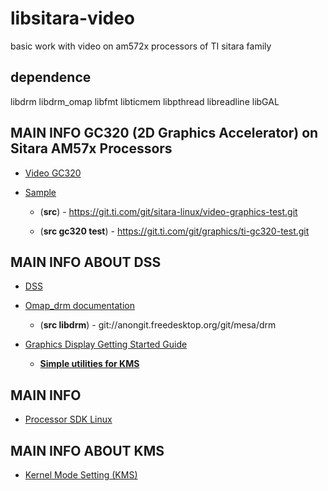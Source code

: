 # libsitara-video
basic work with video on am572x processors of TI sitara family

## dependence
libdrm libdrm_omap libfmt libticmem libpthread libreadline libGAL

## MAIN INFO GC320 (2D Graphics Accelerator) on Sitara AM57x Processors
- [Video GC320](https://training.ti.com/introduction-gc320-2d-graphics-accelerator-sitara-am57x-processors?context=519066-1138862-1138051)

- [Sample](http://software-dl.ti.com/processor-sdk-linux/esd/docs/latest/linux/Examples_and_Demos/Application_Demos/Video_Graphics_Test.html)

	+ (**src**) - https://git.ti.com/git/sitara-linux/video-graphics-test.git

	+ (**src gc320 test**) - https://git.ti.com/git/graphics/ti-gc320-test.git

## MAIN INFO ABOUT DSS
- [DSS](http://software-dl.ti.com/processor-sdk-linux/esd/docs/latest/linux/Foundational_Components/Kernel/Kernel_Drivers/Display/DSS.html?highlight=dss)

- [Omap_drm documentation](https://e2e.ti.com/support/processors/f/791/t/706339)

	+ (**src libdrm**) - git://anongit.freedesktop.org/git/mesa/drm
    
- [Graphics Display Getting Started Guide](https://processors.wiki.ti.com/index.php/Graphics_Display_Getting_Started_Guide#kmscube)
	
	+ [**Simple utilities for KMS**](https://github.com/tomba/kmsxx)
  
 ## MAIN INFO
- [Processor SDK Linux](http://software-dl.ti.com/processor-sdk-linux/esd/docs/latest/linux/index.html)

## MAIN INFO ABOUT KMS
- [Kernel Mode Setting (KMS)](http://heim.ifi.uio.no/~knuto/kernel/4.14/gpu/drm-kms.html?highlight=kernel%20mode%20setting%20kms)
